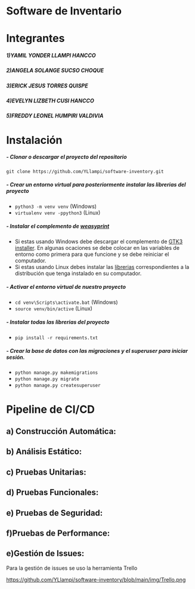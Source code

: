 # Software de Inventario
# Integrantes
##### 1)YAMIL YONDER LLAMPI HANCCO
##### 2)ANGELA SOLANGE SUCSO CHOQUE
##### 3)ERICK JESUS TORRES QUISPE
##### 4)EVELYN LIZBETH CUSI HANCCO
##### 5)FREDDY LEONEL HUMPIRI VALDIVIA
# Instalación

##### - Clonar o descargar el proyecto del repositorio

`git clone https://github.com/YLlampi/software-inventory.git`

##### - Crear un entorno virtual para posteriormente instalar las librerias del proyecto

- `python3 -m venv venv` (Windows)
-  `virtualenv venv -ppython3` (Linux)

##### - Instalar el complemento de [weasyprint](https://weasyprint.org/ "weasyprint")

- Si estas usando Windows debe descargar el complemento de [GTK3 installer](https://github.com/tschoonj/GTK-for-Windows-Runtime-Environment-Installer/releases "GTK3 installer"). En algunas ocaciones se debe colocar en las variables de entorno como primera para que funcione y se debe reiniciar el computador.
- Si estas usando Linux debes instalar las [librerias](https://doc.courtbouillon.org/weasyprint/stable/first_steps.html#linux "librerias") correspondientes a la distribución que tenga instalado en su computador.

##### - Activar el entorno virtual de nuestro proyecto

- `cd venv\Scripts\activate.bat` (Windows)
- `source venv/bin/active` (Linux)

##### - Instalar todas las librerias del proyecto

- `pip install -r requirements.txt`

##### - Crear la base de datos con las migraciones y el superuser para iniciar sesión.

- `python manage.py makemigrations`
- `python manage.py migrate`
- `python manage.py createsuperuser`

# Pipeline de CI/CD
## a) Construcción Automática:


## b) Análisis Estático:


## c) Pruebas Unitarias:


## d) Pruebas Funcionales:



## e) Pruebas de Seguridad:


## f)Pruebas de Performance:


## e)Gestión de Issues: 

Para la gestión de issues se uso la herramienta Trello

https://github.com/YLlampi/software-inventory/blob/main/img/Trello.png
